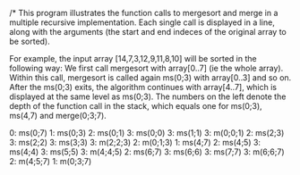 /*
This program illustrates the function calls to mergesort and merge 
in a multiple recursive implementation. Each single call 
is displayed in a line, along with the arguments 
(the start and end indeces of the original array
to be sorted). 

For example, the input array [14,7,3,12,9,11,8,10] will be sorted in the following 
way: 
We first call mergesort with array[0..7] (ie the whole array).
Within this call, mergesort is called again ms(0;3) with array[0..3] 
and so on. After the ms(0;3) exits, the algorithm continues 
with array[4..7], which is displayed at the same level as ms(0;3). 
The numbers on the left denote the depth of the function call 
in the stack, which equals one for ms(0;3), ms(4,7) and merge(0;3;7).

0: ms(0;7)
1:        ms(0;3)
2:               ms(0;1)
3:                      ms(0;0)
3:                      ms(1;1)
3:                      m(0;0;1)
2:               ms(2;3)
3:                      ms(2;2)
3:                      ms(3;3)
3:                      m(2;2;3)
2:               m(0;1;3)
1:        ms(4;7)
2:               ms(4;5)
3:                      ms(4;4)
3:                      ms(5;5)
3:                      m(4;4;5)
2:               ms(6;7)
3:                      ms(6;6)
3:                      ms(7;7)
3:                      m(6;6;7)
2:               m(4;5;7)
1:        m(0;3;7)

